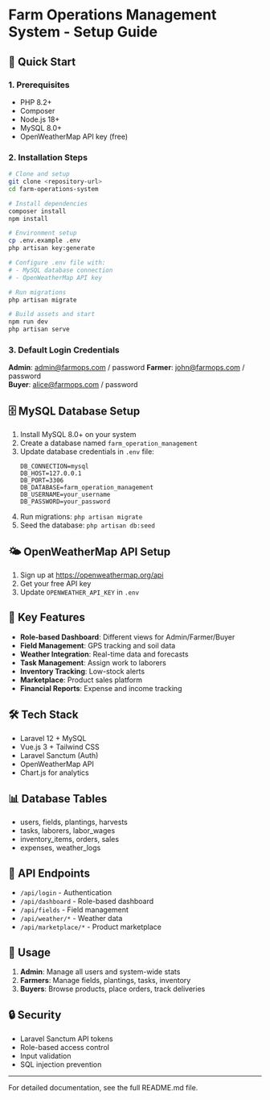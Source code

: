 # Farm Operations Management System - Setup Guide

## 🚀 Quick Start

### 1. Prerequisites
- PHP 8.2+
- Composer
- Node.js 18+
- MySQL 8.0+
- OpenWeatherMap API key (free)

### 2. Installation Steps

```bash
# Clone and setup
git clone <repository-url>
cd farm-operations-system

# Install dependencies
composer install
npm install

# Environment setup
cp .env.example .env
php artisan key:generate

# Configure .env file with:
# - MySQL database connection
# - OpenWeatherMap API key

# Run migrations
php artisan migrate

# Build assets and start
npm run dev
php artisan serve
```

### 3. Default Login Credentials

**Admin**: admin@farmops.com / password
**Farmer**: john@farmops.com / password  
**Buyer**: alice@farmops.com / password

## 🗄 MySQL Database Setup

1. Install MySQL 8.0+ on your system
2. Create a database named `farm_operation_management`
3. Update database credentials in `.env` file:
   ```
   DB_CONNECTION=mysql
   DB_HOST=127.0.0.1
   DB_PORT=3306
   DB_DATABASE=farm_operation_management
   DB_USERNAME=your_username
   DB_PASSWORD=your_password
   ```
4. Run migrations: `php artisan migrate`
5. Seed the database: `php artisan db:seed`

## 🌤 OpenWeatherMap API Setup

1. Sign up at https://openweathermap.org/api
2. Get your free API key
3. Update `OPENWEATHER_API_KEY` in `.env`

## 📱 Key Features

- **Role-based Dashboard**: Different views for Admin/Farmer/Buyer
- **Field Management**: GPS tracking and soil data
- **Weather Integration**: Real-time data and forecasts
- **Task Management**: Assign work to laborers
- **Inventory Tracking**: Low-stock alerts
- **Marketplace**: Product sales platform
- **Financial Reports**: Expense and income tracking

## 🛠 Tech Stack

- Laravel 12 + MySQL
- Vue.js 3 + Tailwind CSS
- Laravel Sanctum (Auth)
- OpenWeatherMap API
- Chart.js for analytics

## 📊 Database Tables

- users, fields, plantings, harvests
- tasks, laborers, labor_wages
- inventory_items, orders, sales
- expenses, weather_logs

## 🔗 API Endpoints

- `/api/login` - Authentication
- `/api/dashboard` - Role-based dashboard
- `/api/fields` - Field management
- `/api/weather/*` - Weather data
- `/api/marketplace/*` - Product marketplace

## 🎯 Usage

1. **Admin**: Manage all users and system-wide stats
2. **Farmers**: Manage fields, plantings, tasks, inventory
3. **Buyers**: Browse products, place orders, track deliveries

## 🔒 Security

- Laravel Sanctum API tokens
- Role-based access control
- Input validation
- SQL injection prevention

---

For detailed documentation, see the full README.md file.